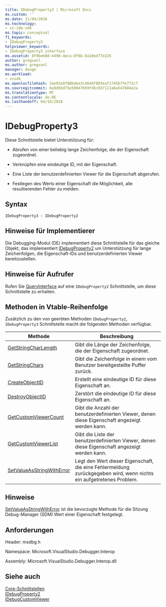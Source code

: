 ```yaml
---
title: IDebugProperty3 | Microsoft Docs
ms.custom: ''
ms.date: 11/04/2016
ms.technology:
- vs-ide-sdk
ms.topic: conceptual
f1_keywords:
- IDebugProperty3
helpviewer_keywords:
- IDebugProperty3 interface
ms.assetid: 8f9be68d-4490-4eca-8f6b-8a10ed77e226
author: gregvanl
ms.author: gregvanl
manager: douge
ms.workload:
- vssdk
ms.openlocfilehash: 3ae93a9f88bdee3c4648f803eaf174567fe771c7
ms.sourcegitcommit: 6a9d5bd75e50947659fd6c837111a6a547884e2a
ms.translationtype: MT
ms.contentlocale: de-DE
ms.lasthandoff: 04/16/2018
---
```

# <a name="idebugproperty3"></a>IDebugProperty3
Diese Schnittstelle bietet Unterstützung für:  
  
-   Abrufen von einer beliebig lange Zeichenfolge, die der Eigenschaft zugeordnet.  
  
-   Verknüpfen eine eindeutige ID, mit der Eigenschaft.  
  
-   Eine Liste der benutzerdefinierten Viewer für die Eigenschaft abgerufen.  
  
-   Festlegen des Werts einer Eigenschaft die Möglichkeit, alle resultierenden Fehler zu melden.  
  
## <a name="syntax"></a>Syntax  
  
```  
IDebugProperty3 : IDebugProperty2  
```  
  
## <a name="notes-for-implementers"></a>Hinweise für Implementierer  
 Die Debugging-Modul (DE) implementiert diese Schnittstelle für das gleiche Objekt, das implementiert [IDebugProperty2](../../../extensibility/debugger/reference/idebugproperty2.md) um Unterstützung für lange Zeichenfolgen, die Eigenschaft-IDs und benutzerdefinierten Viewer bereitzustellen.  
  
## <a name="notes-for-callers"></a>Hinweise für Aufrufer  
 Rufen Sie [QueryInterface](/cpp/atl/queryinterface) auf eine `IDebugProperty2` Schnittstelle, um diese Schnittstelle zu erhalten.  
  
## <a name="methods-in-vtable-order"></a>Methoden in Vtable-Reihenfolge  
 Zusätzlich zu den von geerbten Methoden `IDebugProperty2`, `IDebugProperty3` Schnittstelle macht die folgenden Methoden verfügbar.  
  
|Methode|Beschreibung|  
|------------|-----------------|  
|[GetStringCharLength](../../../extensibility/debugger/reference/idebugproperty3-getstringcharlength.md)|Gibt die Länge der Zeichenfolge, die der Eigenschaft zugeordnet.|  
|[GetStringChars](../../../extensibility/debugger/reference/idebugproperty3-getstringchars.md)|Gibt die Zeichenfolge in einem vom Benutzer bereitgestellte Puffer zurück.|  
|[CreateObjectID](../../../extensibility/debugger/reference/idebugproperty3-createobjectid.md)|Erstellt eine eindeutige ID für diese Eigenschaft an.|  
|[DestroyObjectID](../../../extensibility/debugger/reference/idebugproperty3-destroyobjectid.md)|Zerstört die eindeutige ID für diese Eigenschaft an.|  
|[GetCustomViewerCount](../../../extensibility/debugger/reference/idebugproperty3-getcustomviewercount.md)|Gibt die Anzahl der benutzerdefinierten Viewer, denen diese Eigenschaft angezeigt werden kann.|  
|[GetCustomViewerList](../../../extensibility/debugger/reference/idebugproperty3-getcustomviewerlist.md)|Gibt die Liste der benutzerdefinierten Viewer, denen diese Eigenschaft angezeigt werden kann.|  
|[SetValueAsStringWithError](../../../extensibility/debugger/reference/idebugproperty3-setvalueasstringwitherror.md)|Legt den Wert dieser Eigenschaft, die eine Fehlermeldung zurückgegeben wird, wenn nichts ein aufgetretenes Problem.|  
  
## <a name="remarks"></a>Hinweise  
 [SetValueAsStringWithError](../../../extensibility/debugger/reference/idebugproperty3-setvalueasstringwitherror.md) ist die bevorzugte Methode für die Sitzung Debug-Manager (SDM) Wert einer Eigenschaft festgelegt.  
  
## <a name="requirements"></a>Anforderungen  
 Header: msdbg.h  
  
 Namespace: Microsoft.VisualStudio.Debugger.Interop  
  
 Assembly: Microsoft.VisualStudio.Debugger.Interop.dll  
  
## <a name="see-also"></a>Siehe auch  
 [Core-Schnittstellen](../../../extensibility/debugger/reference/core-interfaces.md)   
 [IDebugProperty2](../../../extensibility/debugger/reference/idebugproperty2.md)   
 [IDebugCustomViewer](../../../extensibility/debugger/reference/idebugcustomviewer.md)